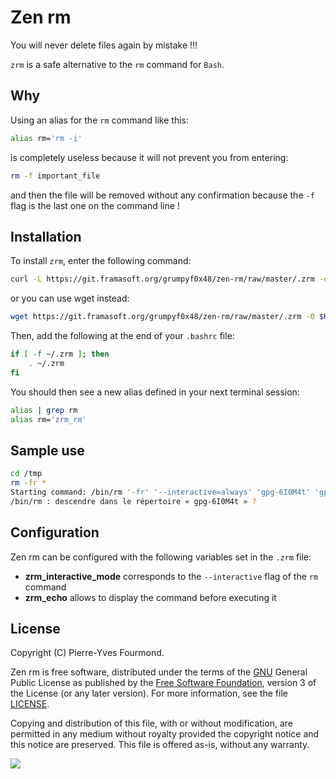 # Zen rm

You will never delete files again by mistake !!!

`zrm` is a safe alternative to the `rm` command for `Bash`.

## Why

Using an alias for the `rm` command like this:

```sh
alias rm='rm -i'
```

is completely useless because it will not prevent you from entering:

```sh
rm -f important_file
```

and then the file will be removed without any confirmation because the `-f` flag is the last one on the command line !

## Installation

To install `zrm`, enter the following command:

```sh
curl -L https://git.framasoft.org/grumpyf0x48/zen-rm/raw/master/.zrm -o $HOME/.zrm
```

or you can use wget instead:

```sh
wget https://git.framasoft.org/grumpyf0x48/zen-rm/raw/master/.zrm -O $HOME/.zrm
```

Then, add the following at the end of your `.bashrc` file:

```sh
if [ -f ~/.zrm ]; then
    . ~/.zrm
fi
```

You should then see a new alias defined in your next terminal session:

```sh
alias | grep rm
alias rm='zrm_rm'
```

## Sample use

```sh
cd /tmp
rm -fr *
Starting command: /bin/rm '-fr' '--interactive=always' 'gpg-6I0M4t' 'gpg-wblG4t' 'pulse-PKdhtXMmr18n' 'ssh-u64Il7bcm5Lm' 'systemd-private-aecde8cab7894de08a6d2e1b09b38d7c-colord.service-htyvHK' 'systemd-private-aecde8cab7894de08a6d2e1b09b38d7c-cups.service-luv082' 'systemd-private-aecde8cab7894de08a6d2e1b09b38d7c-rtkit-daemon.service-3IpH3v' 'Temp-6f00589d-8b37-4739-be39-2bd5964e35bc'
/bin/rm : descendre dans le répertoire « gpg-6I0M4t » ?
```

## Configuration

Zen rm can be configured with the following variables set in the `.zrm` file:

- **zrm_interactive_mode** corresponds to the `--interactive` flag of the `rm` command
- **zrm_echo** allows to display the command before executing it

## License

Copyright (C) Pierre-Yves Fourmond.

Zen rm is free software, distributed under the terms of the [GNU](https://www.gnu.org) General Public License as published by the [Free Software Foundation](https://www.fsf.org), version 3 of the License (or any later version). For more information, see the file [LICENSE](LICENSE.md).

Copying and distribution of this file, with or without modification, are permitted in any medium without royalty provided the copyright notice and this notice are preserved. This file is offered as-is, without any warranty.

<a href="https://www.gnu.org/licenses/gpl-3.0.en.html" title="General Public License" target="_blank"><img src="https://www.gnu.org/graphics/gplv3-with-text-84x42.png" /></a>
